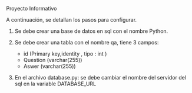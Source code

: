 Proyecto Informativo

A continuación, se detallan los pasos para configurar.

1. Se debe crear una base de datos en sql con el nombre Python.

2. Se debe crear una tabla con el nombre qa, tiene 3 campos:
   - id (Primary key,identity , tipo : int )
   - Question (varchar(255))
   - Aswer (varchar(255))

3. En el archivo database.py: se debe cambiar el nombre del servidor del sql en la variable DATABASE_URL 
